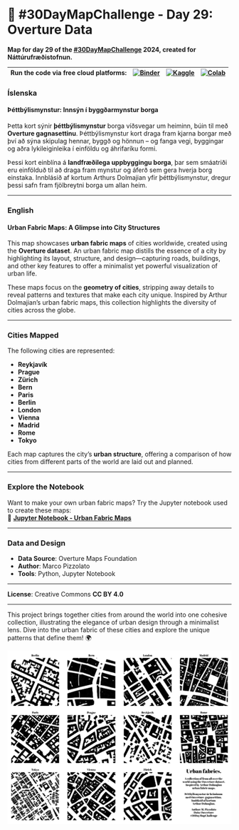 # 🌆 #30DayMapChallenge - Day 29: Overture Data

**Map for day 29 of the [#30DayMapChallenge](https://30daymapchallenge.com/) 2024, created for Náttúrufræðistofnun.**


| Run the code via free cloud platforms: | [![Binder](https://mybinder.org/badge.svg)](https://mybinder.org/v2/gh/lmi/30DayMapChallenge/master?filepath=/Day-29/Day29-Overture.ipynb) | [![Kaggle](https://kaggle.com/static/images/open-in-kaggle.svg)](https://kaggle.com/kernels/welcome?src=https://github.com/lmi/30DayMapChallenge/blob/master/Day-29/Day29-Overture.ipynb) | [![Colab](https://colab.research.google.com/assets/colab-badge.svg)](https://colab.research.google.com/github/lmi/30DayMapChallenge/blob/master/Day-29/Day29-Overture.ipynb) |
|---|---|---|---|

### Íslenska
#### Þéttbýlismynstur: Innsýn í byggðarmynstur borga

Þetta kort sýnir **þéttbýlismynstur** borga víðsvegar um heiminn, búin til með **Overture gagnasettinu**. Þéttbýlismynstur kort draga fram kjarna borgar með því að sýna skipulag hennar, byggð og hönnun – og fanga vegi, byggingar og aðra lykileiginleika í einföldu og áhrifaríku formi.

Þessi kort einblína á **landfræðilega uppbyggingu borga**, þar sem smáatriði eru einfölduð til að draga fram mynstur og áferð sem gera hverja borg einstaka. Innblásið af kortum Arthurs Dolmajian yfir þéttbýlismynstur, dregur þessi safn fram fjölbreytni borga um allan heim.


---
### English
#### Urban Fabric Maps: A Glimpse into City Structures

This map showcases **urban fabric maps** of cities worldwide, created using the **Overture dataset**. An urban fabric map distills the essence of a city by highlighting its layout, structure, and design—capturing roads, buildings, and other key features to offer a minimalist yet powerful visualization of urban life.

These maps focus on the **geometry of cities**, stripping away details to reveal patterns and textures that make each city unique. Inspired by Arthur Dolmajian’s urban fabric maps, this collection highlights the diversity of cities across the globe.

---

### Cities Mapped
The following cities are represented:
- **Reykjavík**  
- **Prague**  
- **Zürich**  
- **Bern**  
- **Paris**  
- **Berlin**  
- **London**  
- **Vienna**  
- **Madrid**  
- **Rome**  
- **Tokyo**  

Each map captures the city’s **urban structure**, offering a comparison of how cities from different parts of the world are laid out and planned.

---

### Explore the Notebook
Want to make your own urban fabric maps? Try the Jupyter notebook used to create these maps:  
📍 **[Jupyter Notebook - Urban Fabric Maps](https://github.com/lmi/30DayMapChallenge/tree/master/Day-29/Day29-Overture.ipynb)**



---

### Data and Design
- **Data Source**: Overture Maps Foundation  
- **Author**: Marco Pizzolato  
- **Tools**: Python, Jupyter Notebook  

---

**License**: Creative Commons **CC BY 4.0**

---

This project brings together cities from around the world into one cohesive collection, illustrating the elegance of urban design through a minimalist lens. Dive into the urban fabric of these cities and explore the unique patterns that define them! 🌍

![Day 29 - Overture](Day29-Overture.png)